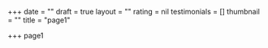 +++
date = ""
draft = true
layout = ""
rating = nil
testimonials = []
thumbnail = ""
title = "page1"

+++
page1